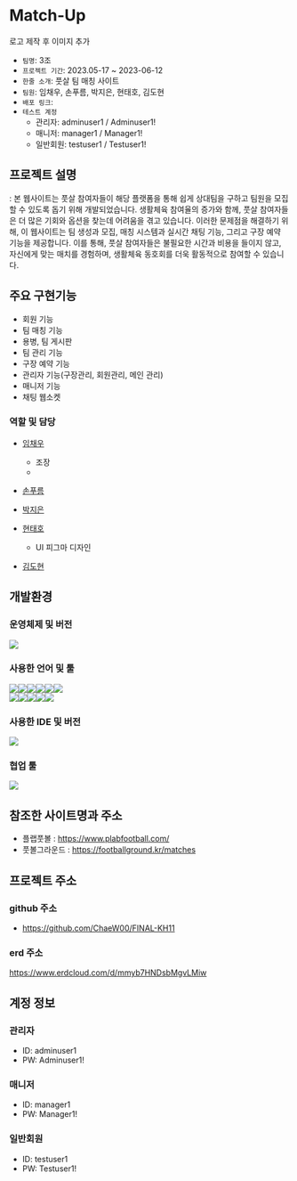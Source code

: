 # Match-Up
로고 제작 후 이미지 추가

- `팀명`: 3조
- `프로젝트 기간`: 2023.05-17 ~ 2023-06-12
- `한줄 소개`: 풋살 팀 매칭 사이트
- `팀원`: 임채우, 손푸름, 박지은, 현태호, 김도현
- `배포 링크`: 
- `테스트 계정`
	- 관리자: adminuser1 / Adminuser1!
	- 매니저: manager1 / Manager1!
	- 일반회원: testuser1 / Testuser1!


## 프로젝트 설명
: 본 웹사이트는 풋살 참여자들이 해당 플랫폼을 통해 쉽게 상대팀을 구하고 팀원을 모집할 수 있도록 돕기 위해 개발되었습니다.
 생활체육 참여율의 증가와 함께, 풋살 참여자들은 더 많은 기회와 옵션을 찾는데 어려움을 겪고 있습니다. 
 이러한 문제점을 해결하기 위해, 이 웹사이트는 팀 생성과 모집, 매칭 시스템과 실시간 채팅 기능, 그리고 구장 예약 기능을 제공합니다.
 이를 통해, 풋살 참여자들은 불필요한 시간과 비용을 들이지 않고, 자신에게 맞는 매치를 경험하며, 생활체육 동호회를 더욱 활동적으로 참여할 수 있습니다.


## 주요 구현기능
- 회원 기능
- 팀 매칭 기능
- 용병, 팀 게시판
- 팀 관리 기능
- 구장 예약 기능
- 관리자 기능(구장관리, 회원관리, 메인 관리)
- 매니저 기능
- 채팅 웹소켓

### 역할 및 담당
- <a href="https://github.com/ChaeW00">임채우</a>
	- 조장
	- 
 

- <a href="https://github.com/Sonpulum">손푸름</a>



- <a href="https://github.com/parkjieun87">박지은</a>

- <a href="https://github.com/qkekthfl20">현태호</a>
	- UI 피그마 디자인

- <a href="https://github.com/hyeon3676">김도현</a>

## 개발환경
### 운영체제 및 버전
<img src="https://img.shields.io/badge/windows10-0078D6?style=for-the-badge&logo=windows&logoColor=white">

### 사용한 언어 및 툴
<img src="https://img.shields.io/badge/java17-007396?style=for-the-badge&logo=java&logoColor=white"><img src="https://img.shields.io/badge/springboot-6DB33F?style=for-the-badge&logo=springboot&logoColor=white"><img src="https://img.shields.io/badge/oracle-F80000?style=for-the-badge&logo=oracle&logoColor=white"><img src="https://img.shields.io/badge/maven-C71A36?style=for-the-badge&logo=maven&logoColor=white"><img src="https://img.shields.io/badge/apache tomcat-F8DC75?style=for-the-badge&logo=apachetomcat&logoColor=white"><img src="https://img.shields.io/badge/java mail sender-007396?style=for-the-badge&logo=java&logoColor=white">
<br>
<img src="https://img.shields.io/badge/html5-E34F26?style=for-the-badge&logo=html5&logoColor=white"><img src="https://img.shields.io/badge/css-1572B6?style=for-the-badge&logo=css3&logoColor=white"><img src="https://img.shields.io/badge/javascript-F7DF1E?style=for-the-badge&logo=javascript&logoColor=black"><img src="https://img.shields.io/badge/jquery-0769AD?style=for-the-badge&logo=jquery&logoColor=white"><img src="https://img.shields.io/badge/fontawesome-339AF0?style=for-the-badge&logo=fontawesome&logoColor=white">

### 사용한 IDE 및 버전
<img src="https://img.shields.io/badge/sts4-6DB33F?style=for-the-badge&logo=spring&logoColor=white"> 

### 협업 툴
<img src="https://img.shields.io/badge/github-181717?style=for-the-badge&logo=github&logoColor=white">

## 참조한 사이트명과 주소
- 플랩풋볼 : https://www.plabfootball.com/
- 풋볼그라운드 : https://footballground.kr/matches

## 프로젝트 주소
### github 주소
- https://github.com/ChaeW00/FINAL-KH11

### erd 주소
https://www.erdcloud.com/d/mmyb7HNDsbMgvLMiw

## 계정 정보
### 관리자
- ID: adminuser1
- PW: Adminuser1!
### 매니저
- ID: manager1	
- PW: Manager1!
### 일반회원
- ID: testuser1
- PW: Testuser1!




